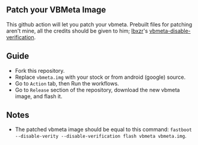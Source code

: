 ## Patch your VBMeta Image
This github action will let you patch your vbmeta. Prebuilt files for patching aren't mine, all the credits should be given to him; [lbxzr](https://github.com/libxzr)'s [vbmeta-disable-verification](https://github.com/libxzr/vbmeta-disable-verification).

## Guide
* Fork this repository.
* Replace `vbmeta.img` with your stock or from android (google) source.
* Go to `Action` tab, then Run the workflows.
* Go to `Release` section of the repository, download the new vbmeta image, and flash it.

## Notes
* The patched vbmeta image should be equal to this command: `fastboot --disable-verity --disable-verification flash vbmeta vbmeta.img`.